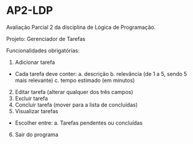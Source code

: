 # AP2-LDP
Avaliação Parcial 2 da disciplina de Lógica de Programação.

Projeto: Gerenciador de Tarefas

Funcionalidades obrigatórias:
1. Adicionar tarefa 
  - Cada tarefa deve conter:
    a. descrição 
    b. relevância (de 1 a 5, sendo 5 mais relevante)
    c. tempo estimado (em minutos)
2. Editar tarefa (alterar qualquer dos três campos)
3. Excluir tarefa
4. Concluir tarefa (mover para a lista de concluídas)
5. Visualizar tarefas
  - Escolher entre:
    a. Tarefas pendentes ou concluídas
6. Sair do programa
